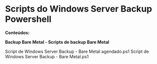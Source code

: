 # Scripts do Windows Server Backup Powershell

**Conteúdos:**

**Backup Bare Metal - Scripts de backup Bare Metal**

Script de Windows Server Backup - Bare Metal agendado.ps1
Script de Windows Server Backup - Bare Metal.ps1
